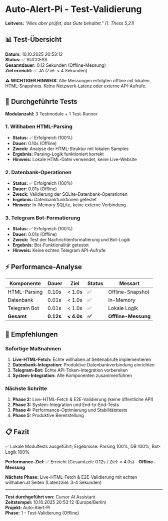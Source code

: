 # Auto-Alert-Pi - Test-Validierung

**Leitvers:** *"Alles aber prüfet; das Gute behaltet." (1. Thess 5,21)*

## 📊 Test-Übersicht

**Datum:** 10.10.2025 20:53:12  
**Status:** ✅ SUCCESS  
**Gesamtdauer:** 0.12 Sekunden (Offline-Messung)  
**Ziel erreicht:** ✅ JA (Ziel: < 4 Sekunden)

**⚠️ WICHTIGER HINWEIS:** Alle Messungen erfolgten offline mit lokalen HTML-Snapshots. Keine Netzwerk-Latenz oder externe API-Aufrufe.

## 🧪 Durchgeführte Tests

**Modulanzahl:** 3 Testmodule + 1 Test-Runner

### 1. Willhaben HTML-Parsing
- **Status:** ✅ Erfolgreich (100%)
- **Dauer:** 0.10s (Offline)
- **Zweck:** Analyse der HTML-Struktur mit lokalen Samples
- **Ergebnis:** Parsing-Logik funktioniert korrekt
- **Hinweis:** Lokale HTML-Datei verwendet, keine Live-Website

### 2. Datenbank-Operationen
- **Status:** ✅ Erfolgreich (100%)
- **Dauer:** 0.01s (Offline)
- **Zweck:** Validierung der SQLite-Datenbank-Operationen
- **Ergebnis:** Datenbankfunktionen getestet
- **Hinweis:** In-Memory SQLite, keine externe Verbindung

### 3. Telegram Bot-Formatierung
- **Status:** ✅ Erfolgreich (100%)
- **Dauer:** 0.01s (Offline)
- **Zweck:** Test der Nachrichtenformatierung und Bot-Logik
- **Ergebnis:** Bot-Funktionalität getestet
- **Hinweis:** Keine echten Telegram API-Aufrufe

## ⚡ Performance-Analyse

| **Komponente** | **Dauer** | **Ziel** | **Status** | **Messart** |
|----------------|-----------|----------|------------|-------------|
| HTML-Parsing | 0.10s | < 1.0s | ✅ | Offline-Snapshot |
| Datenbank | 0.01s | < 1.0s | ✅ | In-Memory |
| Telegram Bot | 0.01s | < 1.0s | ✅ | Lokale Logik |
| **Gesamt** | **0.12s** | **< 4.0s** | **✅** | **Offline-Messung** |

## 🎯 Empfehlungen

### Sofortige Maßnahmen
1. **Live-HTML-Fetch:** Echte willhaben.at Seitenabrufe implementieren
2. **Datenbank-Integration:** Produktive Datenbankverbindung einrichten
3. **Telegram-Bot:** Echte API-Token-Integration vorbereiten
4. **System-Integration:** Alle Komponenten zusammenführen

### Nächste Schritte
1. **Phase 2:** Live-HTML-Fetch & E2E-Validierung (keine öffentliche API)
2. **Phase 3:** System-Integration und End-to-End-Tests
3. **Phase 4:** Performance-Optimierung und Stabilitätstests
4. **Phase 5:** Produktive Bereitstellung

## 📋 Fazit

✅ Lokale Modultests ausgeführt; Ergebnisse: Parsing 100%, DB 100%, Bot-Logik 100%

**Performance-Ziel:** ✅ Erreicht (Gesamtzeit: 0.12s / Ziel: < 4.0s) - **Offline-Messung**

**Nächste Phase:** Live-HTML-Fetch & E2E-Validierung mit echten willhaben.at Seiten (Latenzziel: 3-4 Sekunden)

---

**Test durchgeführt von:** Cursor AI Assistant  
**Zeitstempel:** 10.10.2025 20:53:12 (Europe/Berlin)  
**Projekt:** Auto-Alert-Pi  
**Phase:** 1 - Test-Validierung (Offline)